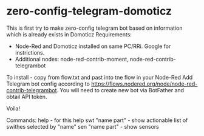 # zero-config-telegram-domoticz

This is first try to make zero-config telegram bot based on information which is already exists in Domoticz
Requirements:
- Node-Red and Domoticz installed on same PC/RRi. Google for instrictions.
- Additional nodes: node-red-contrib-moment, node-red-contrib-telegrambot

To install - copy from flow.txt and past into tne flow in your Node-Red
Add Telegram bot config according to https://flows.nodered.org/node/node-red-contrib-telegrambot. You will need to create new bot via BotFather and obtail API token.

Voila!

Commands:
help - for this help
swt "name part" - show actionable list of swithes selected by "name"
sen "name part" - show sensors 

